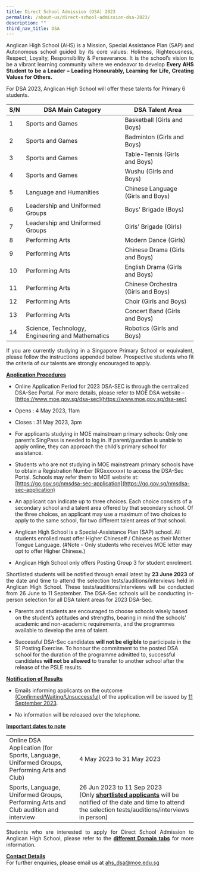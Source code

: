 ```yaml
---
title: Direct School Admission (DSA) 2023
permalink: /about-us/direct-school-admission-dsa-2023/
description: ""
third_nav_title: DSA
---
```

<p align="justify">
Anglican High School (AHS) is a Mission, Special Assistance Plan (SAP) and Autonomous school guided by its core values: Holiness, Righteousness, Respect, Loyalty, Responsibility &amp; Perseverance. It is the school’s vision to be a vibrant learning community where we endeavor to develop <b>Every AHS Student to be a Leader – Leading Honourably, Learning for Life, Creating Values for Others.</b><br></p>

For DSA 2023, Anglican High School will offer these talents for Primary 6 students.


| S/N | DSA Main Category | DSA Talent Area |
| -------- | -------- | -------- |
| 1 | Sports and Games     | Basketball (Girls and Boys)|
| 2 | Sports and Games     | Badminton (Girls and Boys)|
| 3 | Sports and Games     | Table-Tennis (Girls and Boys)|
| 4 | Sports and Games     | Wushu (Girls and Boys)|
| 5 | Language and Humanities     | Chinese Language (Girls and Boys)|
| 6 | Leadership and Uniformed Groups     | Boys' Brigade (Boys)|
| 7 | Leadership and Uniformed Groups     | Girls' Brigade (Girls)|
| 8 | Performing Arts     | Modern Dance (Girls)|
| 9 | Performing Arts     | Chinese Drama (Girls and Boys)|
| 10 | Performing Arts     | English Drama (Girls and Boys)|
| 11 | Performing Arts     | Chinese Orchestra (Girls and Boys)|
| 12 | Performing Arts     | Choir (Girls and Boys)|
| 13 | Performing Arts     | Concert Band (Girls and Boys)|
| 14 | Science, Technology, Engineering and Mathematics     | Robotics (Girls and Boys)|

<p align="justify">
If you are currently studying in a Singapore Primary School or equivalent, please follow the instructions appended below. Prospective students who fit the criteria of our talents are strongly encouraged to apply. </p>

<b><u>Application Procedures</u></b>

- Online Application Period for 2023 DSA-SEC is through the centralized DSA-Sec Portal. For more details, please refer to MOE DSA website – [https://www.moe.gov.sg/dsa-sec](https://www.moe.gov.sg/dsa-sec)

- Opens : 4 May 2023, 11am
- Closes : 31 May 2023, 3pm

- For applicants studying in MOE mainstream primary schools: Only one parent’s SingPass is needed to log in. If parent/guardian is unable to apply online, they can approach the child’s primary school for assistance.

- Students who are not studying in MOE mainstream primary schools have to obtain a Registration Number (RGxxxxxxx) to access the DSA-Sec Portal. Schools may refer them to MOE website at: [https://go.gov.sg/nmsdsa-sec-application](https://go.gov.sg/nmsdsa-sec-application)

- An applicant can indicate up to three choices. Each choice consists of a secondary school and a talent area offered by that secondary school. Of the three choices, an applicant may use a maximum of two choices to apply to the same school, for two different talent areas of that school.

- Anglican High School is a Special-Assistance Plan (SAP) school. All students enrolled must offer Higher Chinese# / Chinese as their Mother Tongue Language. (#Note - Only students who receives MOE letter may opt to offer Higher Chinese.)
- Anglican High School only offers Posting Group 3 for student enrolment.


<p align="justify">
	Shortlisted students will be notified through email latest by <b>23 June 2023</b> of the date and time to attend the selection tests/auditions/interviews held in Anglican High School. These tests/auditions/interviews will be conducted from 26 June to 11 September. The DSA-Sec schools will be conducting in-person selection for all DSA talent areas for 2023 DSA-Sec.</p>

- Parents and students are encouraged to choose schools wisely based on the student’s aptitudes and strengths, bearing in mind the schools’ academic and non-academic requirements, and the programmes available to develop the area of talent.

- Successful DSA-Sec candidates <b>will not be eligible</b> to participate in the S1 Posting Exercise. To honour the commitment to the posted DSA school for the duration of the programme admitted to, successful candidates <b>will not be allowed</b> to transfer to another school after the release of the PSLE results.

<b><u>Notification of Results</u></b>

- Emails informing applicants on the outcome <u>(Confirmed/Waiting/Unsuccessful)</u> of the application will be issued by <u>11 September 2023</u>.

- No information will be released over the telephone.


<b><u>Important dates to note</u></b>

|  |  |
| -------- | -------- | 
| Online DSA Application (for Sports, Language, Uniformed Groups, Performing Arts and Club) | 4 May 2023 to 31 May 2023     | 
| Sports, Language, Uniformed Groups, Performing Arts and Club audition and interview | 26 Jun 2023 to 11 Sep 2023<br>(Only <b><u>shortlisted applicants</u></b> will be notified of the date and time to attend the selection tests/auditions/interviews in person) 

<p align="justify">
Students who are interested to apply for Direct School Admission to Anglican High School, please refer to the <b><u>different Domain tabs</u></b> for more information.</p>

<b><u>Contact Details</u></b><br>
For further enquiries, please email us at ahs_dsa@moe.edu.sg
<br><br>